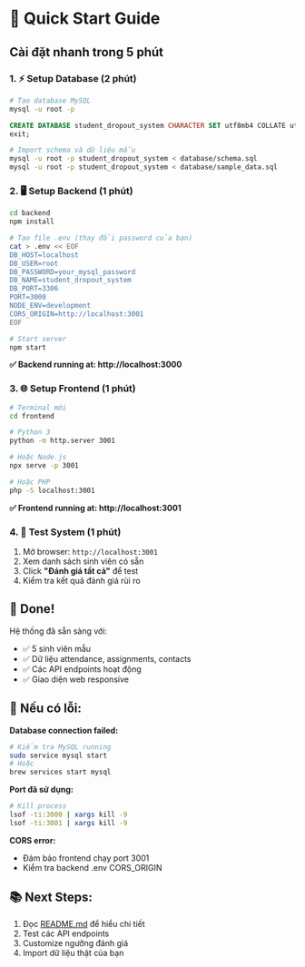 # 🚀 Quick Start Guide

## Cài đặt nhanh trong 5 phút

### 1. ⚡ Setup Database (2 phút)

```bash
# Tạo database MySQL
mysql -u root -p
```

```sql
CREATE DATABASE student_dropout_system CHARACTER SET utf8mb4 COLLATE utf8mb4_unicode_ci;
exit;
```

```bash
# Import schema và dữ liệu mẫu
mysql -u root -p student_dropout_system < database/schema.sql
mysql -u root -p student_dropout_system < database/sample_data.sql
```

### 2. 🖥️ Setup Backend (1 phút)

```bash
cd backend
npm install

# Tạo file .env (thay đổi password của bạn)
cat > .env << EOF
DB_HOST=localhost
DB_USER=root
DB_PASSWORD=your_mysql_password
DB_NAME=student_dropout_system
DB_PORT=3306
PORT=3000
NODE_ENV=development
CORS_ORIGIN=http://localhost:3001
EOF

# Start server
npm start
```

**✅ Backend running at: http://localhost:3000**

### 3. 🌐 Setup Frontend (1 phút)

```bash
# Terminal mới
cd frontend

# Python 3
python -m http.server 3001

# Hoặc Node.js
npx serve -p 3001

# Hoặc PHP
php -S localhost:3001
```

**✅ Frontend running at: http://localhost:3001**

### 4. 🎯 Test System (1 phút)

1. Mở browser: `http://localhost:3001`
2. Xem danh sách sinh viên có sẵn
3. Click **"Đánh giá tất cả"** để test
4. Kiểm tra kết quả đánh giá rủi ro

## 🎉 Done! 

Hệ thống đã sẵn sàng với:
- ✅ 5 sinh viên mẫu
- ✅ Dữ liệu attendance, assignments, contacts
- ✅ Các API endpoints hoạt động
- ✅ Giao diện web responsive

## 🔧 Nếu có lỗi:

**Database connection failed:**
```bash
# Kiểm tra MySQL running
sudo service mysql start
# Hoặc
brew services start mysql
```

**Port đã sử dụng:**
```bash
# Kill process
lsof -ti:3000 | xargs kill -9
lsof -ti:3001 | xargs kill -9
```

**CORS error:**
- Đảm bảo frontend chạy port 3001
- Kiểm tra backend .env CORS_ORIGIN

## 📚 Next Steps:

1. Đọc [README.md](README.md) để hiểu chi tiết
2. Test các API endpoints
3. Customize ngưỡng đánh giá
4. Import dữ liệu thật của bạn